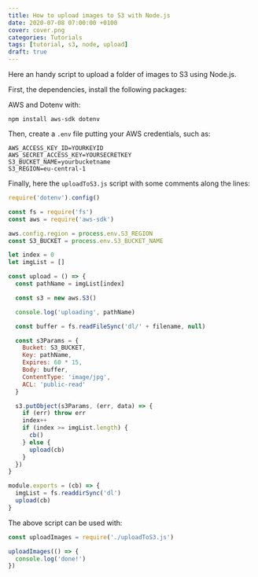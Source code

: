 ```yaml
---
title: How to upload images to S3 with Node.js
date: 2020-07-08 07:00:00 +0100
cover: cover.png
categories: Tutorials
tags: [tutorial, s3, node, upload]
draft: true
---
```


Here an handy script to upload a folder of images to S3 using Node.js.

First, the dependencies, install the following packages:

AWS and Dotenv with:

```shell
npm install aws-sdk dotenv
```

Then, create a `.env` file putting your AWS credentials, such as:

```shell
AWS_ACCESS_KEY_ID=YOURKEYID
AWS_SECRET_ACCESS_KEY=YOURSECRETKEY
S3_BUCKET_NAME=yourbucketname
S3_REGION=eu-central-1
```

Finally, here the `uploadToS3.js` script with some comments along the lines:

```javascript
require('dotenv').config()

const fs = require('fs')
const aws = require('aws-sdk')

aws.config.region = process.env.S3_REGION
const S3_BUCKET = process.env.S3_BUCKET_NAME

let index = 0
let imgList = []

const upload = () => {
  const pathName = imgList[index]

  const s3 = new aws.S3()

  console.log('uploading', pathName)

  const buffer = fs.readFileSync('dl/' + filename, null)

  const s3Params = {
    Bucket: S3_BUCKET,
    Key: pathName,
    Expires: 60 * 15,
    Body: buffer,
    ContentType: 'image/jpg',
    ACL: 'public-read'
  }

  s3.putObject(s3Params, (err, data) => {
    if (err) throw err
    index++
    if (index >= imgList.length) {
      cb()
    } else {
      upload(cb)
    }
  })
}

module.exports = (cb) => {
  imgList = fs.readdirSync('dl')
  upload(cb)
}

```

The above script can be used with:

```javascript
const uploadImages = require('./uploadToS3.js')

uploadImages(() => {
  console.log('done!')
})

```

